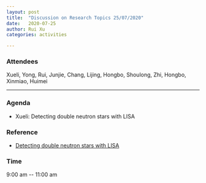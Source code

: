 ```yaml
---
layout: post
title:  "Discussion on Research Topics 25/07/2020"
date:   2020-07-25
author: Rui Xu
categories: activities

---
```



### Attendees

Xueli, Yong, Rui, Junjie, Chang, Lijing, Hongbo, Shoulong, Zhi, Hongbo,
Xinmiao, Huimei

---

### Agenda

- Xueli: Detecting double neutron stars with LISA


### Reference
- [Detecting double neutron stars with LISA](https://arxiv.org/abs/1910.12422)



### Time

9:00 am -- 11:00 am
